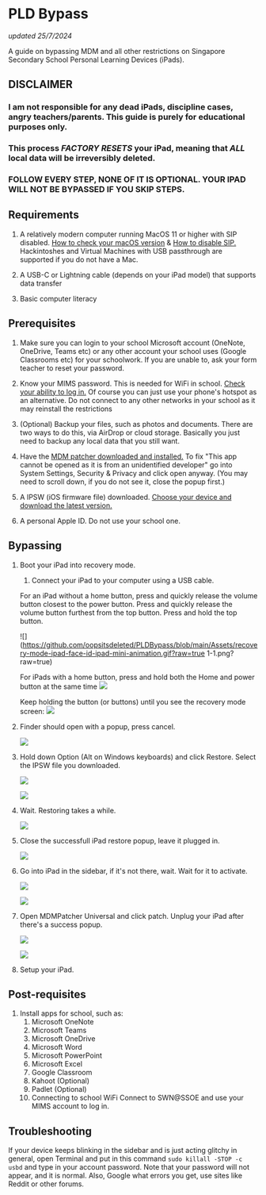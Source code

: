 
# PLD Bypass
*updated 25/7/2024*

A guide on bypassing MDM and all other restrictions on Singapore Secondary School Personal Learning Devices (iPads).

## DISCLAIMER
### I am not responsible for any dead iPads, discipline cases, angry teachers/parents. This guide is purely for educational purposes only. 

### This process *FACTORY RESETS* your iPad, meaning that *ALL* local data will be irreversibly deleted.

### FOLLOW EVERY STEP, NONE OF IT IS OPTIONAL. YOUR IPAD WILL NOT BE BYPASSED IF YOU SKIP STEPS.

## Requirements
1. A relatively modern computer running MacOS 11 or higher with SIP disabled. [How to check your macOS version](https://support.apple.com/en-sg/109033) & [How to disable SIP.](https://developer.apple.com/documentation/security/disabling_and_enabling_system_integrity_protection) Hackintoshes and Virtual Machines with USB passthrough are supported if you do not have a Mac.


2. A USB-C or Lightning cable (depends on your iPad model) that supports data transfer 

3. Basic computer literacy
## Prerequisites


1. Make sure you can login to your school Microsoft account (OneNote, OneDrive, Teams etc) or any other account your school uses (Google Classrooms etc) for your schoolwork. If you are unable to, ask your form teacher to reset your password.

2. Know your MIMS password. This is needed for WiFi in school. [Check your ability to log in.](https://idp.mims.moe.gov.sg/nidp/app/login) Of course you can just use your phone's hotspot as an alternative. Do not connect to any other networks in your school as it may reinstall the restrictions

3. (Optional) Backup your files, such as photos and documents. There are two ways to do this, via AirDrop or cloud storage. Basically you just need to backup any local data that you still want.

4. Have the [MDM patcher downloaded and installed.](https://github.com/j4nf4b3l/MDMPatcher-Universal/releases/download/v1.0/MDMPatcher_Universal_v1.dmg) To fix "This app cannot be opened as it is from an unidentified developer" go into System Settings, Security & Privacy and click open anyway. (You may need to scroll down, if you do not see it, close the popup first.)

5. A IPSW (iOS firmware file) downloaded. [Choose your device and download the latest version.](https://ipsw.me/product/iPad)

6. A personal Apple ID. Do not use your school one.


## Bypassing

1. Boot your iPad into recovery mode. 
	1. Connect your iPad to your computer using a USB cable.
	
	For an iPad without a home button, press and quickly release the volume button closest to the power button. Press and quickly release the volume button furthest from the top button. Press and hold the top button.
	
	![](https://github.com/oopsitsdeleted/PLDBypass/blob/main/Assets/recovery-mode-ipad-face-id-ipad-mini-animation.gif?raw=true 1-1.png?raw=true)
	
	For iPads with a home button, press and hold both the Home and power button at the same time
	![](https://github.com/oopsitsdeleted/PLDBypass/blob/main/Assets/ipad-home-button-force-restart.png?raw=true?raw=true)
	
	Keep holding the button (or buttons) until you see the recovery mode screen:
	![](https://github.com/oopsitsdeleted/PLDBypass/blob/main/Assets/recovery-mode-ipad-pro-face-id.png?raw=true)
2. Finder should open with a popup, press cancel.

	![](https://github.com/oopsitsdeleted/PLDBypass/blob/main/Assets/Problem%20with%20this%20iPad.png?raw=true)
	

3. Hold down Option (Alt on Windows keyboards) and click Restore. Select the IPSW file you downloaded.

	![](https://github.com/oopsitsdeleted/PLDBypass/blob/main/Assets/iPad%20Finder%20page.png?raw=true)
	
	![](https://github.com/oopsitsdeleted/PLDBypass/blob/main/Assets/File%20Picker.png?raw=true)

4. Wait. Restoring takes a while.

	![](https://github.com/oopsitsdeleted/PLDBypass/blob/main/Assets/Restoring.png?raw=true)

5. Close the successfull iPad restore popup, leave it plugged in.
	
	![](https://github.com/oopsitsdeleted/PLDBypass/blob/main/Assets/Successfull%20restore.png?raw=true)
	

6. Go into iPad in the sidebar, if it's not there, wait. Wait for it to activate.

	![](https://github.com/oopsitsdeleted/PLDBypass/blob/main/Assets/iPad%20Activation.png?raw=true)
	
	![](https://github.com/oopsitsdeleted/PLDBypass/blob/main/Assets/iPad%20Activated.png?raw=true)

7. Open MDMPatcher Universal and click patch. Unplug your iPad after there's a success popup.
	
	![](https://github.com/oopsitsdeleted/PLDBypass/blob/main/Assets/MDMPatcher.png?raw=true)
	
	![](https://github.com/oopsitsdeleted/PLDBypass/blob/main/Assets/MDMPatcher%20success.png?raw=true)

8. Setup your iPad.

## Post-requisites
1. Install apps for school, such as:
	 1. Microsoft OneNote
 	2. Microsoft Teams
 	3. Microsoft OneDrive
 	4. Microsoft Word
 	5. Microsoft PowerPoint
 	6. Microsoft Excel
 	7. Google Classroom
 	8. Kahoot (Optional)
 	9. Padlet (Optional)
 	10. Connecting to school WiFi
      		Connect to SWN@SSOE and use your MIMS account to log in.

## Troubleshooting
If your device keeps blinking in the sidebar and is just acting glitchy in general, open Terminal and put in this command `sudo killall -STOP -c usbd` and type in your account password. Note that your password will not appear, and it is normal. Also, Google what errors you get, use sites like Reddit or other forums.
